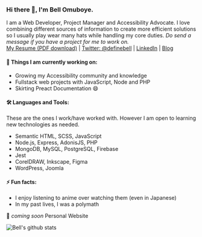 ### Hi there 👋, I'm Bell Omuboye.

I am a Web Developer, Project Manager and Accessibility Advocate. I love combining different sources of information to create more efficient solutions so I usually play wear many hats while handling my core duties. *Do send a message if you have a project for me to work on.*<br>
[My Resume (PDF download)](https://drive.google.com/file/d/1zgvSuKYVQCcD2fxLNdbXFsGrdaDV_Mu9/view?usp=sharing) | 
[Twitter: @definebell](https://www.twitter.com/definebell) | 
[LinkedIn](https://www.linkedin.com/in/bell-omuboye) | 
[Blog](https://www.bellomuboye.hashnode.dev)


#### 🌱 Things I am currently working on: 
- Growing my Accessibility community and knowledge
- Fullstack web projects with JavaScript, Node and PHP
- Skirting Preact Documentation 😄

#### 🛠️ Languages and Tools:
These are the ones I work/have worked with. However I am open to learning new technologies as needed.
- Semantic HTML, SCSS, JavaScript
- Node.js, Express, AdonisJS, PHP
- MongoDB, MySQL, PostgreSQL, Firebase
- Jest
- CorelDRAW, Inkscape, Figma
- WordPress, Joomla
 
#### ⚡ Fun facts:
- I enjoy listening to anime over watching them (even in Japanese) <br>
- In my past lives, I was a polymath <br>


🚀 *coming soon* Personal Website

![Bell's github stats](https://github-readme-stats.vercel.app/api?username=bellomuboye&count_private=true)
